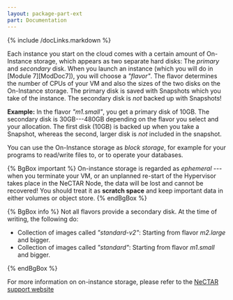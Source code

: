 ```yaml
---
layout: package-part-ext
part: Documentation
---
```

{% include /docLinks.markdown %}


Each instance you start on the cloud comes with a certain amount of On-Instance storage, which appears as two separate hard disks: The *primary* and *secondary* disk. When you launch an instance (which you will do in [Module 7][ModDoc7]), you will choose a *"flavor"*. The flavor determines the number of CPUs of your VM and also the sizes of the two disks on the On-Instance storage. The primary disk is saved with Snapshots which you take of the instance. The secondary disk is *not* backed up with Snapshots!    

**Example:** In the flavor *"m1.small"*, you get a primary disk of 10GB.  The secondary disk is 30GB---480GB depending on the flavor you select and your allocation. The first disk (10GB) is backed up when you take a Snapshot, whereas the second, larger disk is *not* included in the snapshot.

You can use the On-Instance storage as *block storage*, for example for your programs to read/write files to, or to operate your databases.

{% BgBox important %}
On-instance storage is regarded as *ephemeral* --- when you terminate your VM, or an unplanned re-start of the Hypervisor takes place in the NeCTAR Node, the data will be lost and cannot be recovered! You should treat it as **scratch space** and keep important data in either volumes or object store.
{% endBgBox %}


{% BgBox info %}
Not all flavors provide a secondary disk. At the time of writing, the following do:

* Collection of images called *"standard-v2"*: Starting from flavor *m2.large* and bigger.
* Collection of images called *"standard"*: Starting from flavor *m1.small* and bigger. 

{% endBgBox %}

For more information on on-instance storage, please refer to the [NeCTAR support website](http://support.rc.nectar.org.au/docs/instance-storage)


